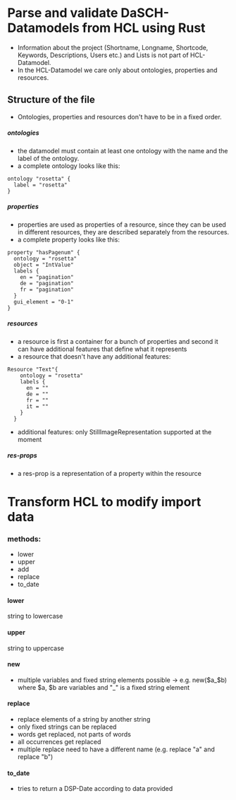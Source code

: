 # Parse and validate DaSCH-Datamodels from HCL using Rust

 - Information about the project (Shortname, Longname, Shortcode, Keywords, Descriptions, Users etc.) and Lists is not part of HCL-Datamodel.
 - In the HCL-Datamodel we care only about ontologies, properties and resources. 

## Structure of the file
- Ontologies, properties and resources don't have to be in a fixed order.
 
##### ontologies
- the datamodel must contain at least one ontology with the name and the label of the ontology.
- a complete ontology looks like this:
 
```hcl
ontology "rosetta" {
  label = "rosetta"
}
```

##### properties
- properties are used as properties of a resource, since they can be used in different resources, they are described separately from the resources.
- a complete property looks like this:
```hcl
property "hasPagenum" {
  ontology = "rosetta"
  object = "IntValue"
  labels {
    en = "pagination"
    de = "pagination"
    fr = "pagination"
  }
  gui_element = "0-1"
}
```

##### resources
- a resource is first a container for a bunch of properties and second it can have additional features that define what it represents
- a resource that doesn't have any additional features:
```hcl 
Resource "Text"{
    ontology = "rosetta"
    labels {
      en = ""
      de = ""
      fr = ""
      it = ""
    }
  }
```
- additional features: only StillImageRepresentation supported at the moment

##### res-props
- a res-prop is a representation of a property within the resource


# Transform HCL to modify import data


### methods:
- lower
- upper
- add
- replace
- to_date

#### lower
 string to lowercase

#### upper
 string to uppercase

#### new
- multiple variables and fixed string elements possible
 -> e.g. new($a_$b) where $a, $b are variables and "_" is a fixed string element

#### replace
- replace elements of a string by another string
- only fixed strings can be replaced
- words get replaced, not parts of words
- all occurrences get replaced
- multiple replace need to have a different name (e.g. replace "a" and replace "b")

#### to_date
- tries to return a DSP-Date according to data provided